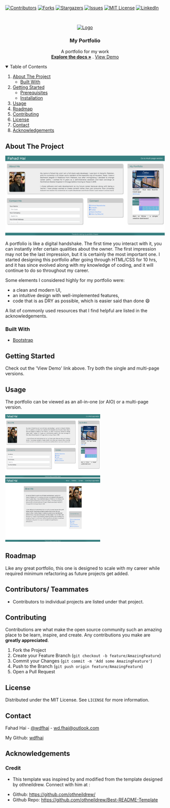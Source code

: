[![Contributors][contributors-shield]][contributors-url]
[![Forks][forks-shield]][forks-url]
[![Stargazers][stars-shield]][stars-url]
[![Issues][issues-shield]][issues-url]
[![MIT License][license-shield]][license-url]
[![LinkedIn][linkedin-shield]][linkedin-url]

<br />
<p align="center">
  <a href="https://github.com/othneildrew/Best-README-Template">
    <img src="images/logo.png" alt="Logo" width="80" height="80">
  </a>

  <h3 align="center">My Portfolio</h3>

  <p align="center">
    A portfolio for my work
    <br />
    <a href="https://github.com/wdfhai/portfolio-live"><strong>Explore the docs »</strong></a>
    .
    <a href="https://wdfhai.github.io/portfolio-live/">View Demo</a>
  </p>
</p>

<details open="open">
  <summary>Table of Contents</summary>
  <ol>
    <li>
      <a href="#about-the-project">About The Project</a>
      <ul>
        <li><a href="#built-with">Built With</a></li>
      </ul>
    </li>
    <li>
      <a href="#getting-started">Getting Started</a>
      <ul>
        <li><a href="#prerequisites">Prerequisites</a></li>
        <li><a href="#installation">Installation</a></li>
      </ul>
    </li>
    <li><a href="#usage">Usage</a></li>
    <li><a href="#roadmap">Roadmap</a></li>
    <li><a href="#contributing">Contributing</a></li>
    <li><a href="#license">License</a></li>
    <li><a href="#contact">Contact</a></li>
    <li><a href="#acknowledgements">Acknowledgements</a></li>
  </ol>
</details>

## About The Project

[![Product Name Screen Shot][product-screenshot]](.images/portfolio-aio-preview.png)

A portfolio is like a digital handshake. The first time you interact with it, you can instantly infer certain qualities about the owner. The first impression may not be the last impression, but it is certainly the most important one. I started designing this portfolio after going through HTML/CSS for 10 hrs, and it has since evolved along with my knowledge of coding, and it will continue to do so throughout my career.

Some elements I considered highly for my portfolio were:

- a clean and modern UI,
- an intuitive design with well-implemented features,
- code that is as DRY as possible, which is easier said than done :smile:

A list of commonly used resources that I find helpful are listed in the acknowledgements.

### Built With

- [Bootstrap](https://getbootstrap.com)

## Getting Started

Check out the 'View Demo' link above. Try both the single and multi-page versions.

## Usage

The portfolio can be viewed as an all-in-one (or AIO) or a multi-page version.

<img src="./images/portfolio-aio-preview.png" height="200px" width="300px" alt="preview of AIO version">
<br>
<img src="./images/portfolio-multi-preview.png" height="200px" width="300px" alt="preview of multi-page version">
<br>

## Roadmap

Like any great portfolio, this one is designed to scale with my career while required minimum refactoring as future projects get added.

## Contributors/ Teammates

- Contributors to individual projects are listed under that project.

## Contributing

Contributions are what make the open source community such an amazing place to be learn, inspire, and create. Any contributions you make are **greatly appreciated**.

1. Fork the Project
2. Create your Feature Branch (`git checkout -b feature/AmazingFeature`)
3. Commit your Changes (`git commit -m 'Add some AmazingFeature'`)
4. Push to the Branch (`git push origin feature/AmazingFeature`)
5. Open a Pull Request

## License

Distributed under the MIT License. See `LICENSE` for more information.

## Contact

Fahad Hai - [@wdfhai](https://twitter.com/wdfhai) - wd.fhai@outlook.com

My Github: [wdfhai](https://github.com/wdfhai)

## Acknowledgements

[contributors-shield]: https://img.shields.io/github/contributors/othneildrew/Best-README-Template.svg?style=for-the-badge
[contributors-url]: https://github.com/othneildrew/Best-README-Template/graphs/contributors
[forks-shield]: https://img.shields.io/github/forks/othneildrew/Best-README-Template.svg?style=for-the-badge
[forks-url]: https://github.com/othneildrew/Best-README-Template/network/members
[stars-shield]: https://img.shields.io/github/stars/othneildrew/Best-README-Template.svg?style=for-the-badge
[stars-url]: https://github.com/othneildrew/Best-README-Template/stargazers
[issues-shield]: https://img.shields.io/github/issues/othneildrew/Best-README-Template.svg?style=for-the-badge
[issues-url]: https://github.com/othneildrew/Best-README-Template/issues
[license-shield]: https://img.shields.io/github/license/othneildrew/Best-README-Template.svg?style=for-the-badge
[license-url]: https://github.com/othneildrew/Best-README-Template/blob/master/LICENSE.txt
[linkedin-shield]: https://img.shields.io/badge/-LinkedIn-black.svg?style=for-the-badge&logo=linkedin&colorB=555
[linkedin-url]: https://linkedin.com/in/othneildrew
[product-screenshot]: images/portfolio-aio-preview.png

### Credit

- This template was inspired by and modified from the template designed by othneildrew. Connect with him at :

* Github: https://github.com/othneildrew/
* Github Repo: https://github.com/othneildrew/Best-README-Template
